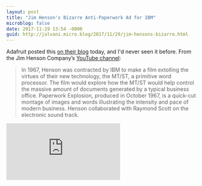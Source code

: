 ```yaml
---
layout: post
title: "Jim Henson's Bizarre Anti-Paperwork Ad for IBM"
microblog: false
date: 2017-11-29 13:54 -0800
guid: http://jalvani.micro.blog/2017/11/29/jim-hensons-bizarre.html
---
```


Adafruit posted this [on their blog][adafruitjh] today, and I'd never seen it before. From the Jim Henson Company’s [YouTube channel][jh youtube]:

>In 1967, Henson was contracted by IBM to make a film extolling the virtues of their new technology, the MT/ST, a primitive word processor. The film would explore how the MT/ST would help control the massive amount of documents generated by a typical business office. Paperwork Explosion, produced in October 1967, is a quick-cut montage of images and words illustrating the intensity and pace of modern business. Henson collaborated with Raymond Scott on the electronic sound track.


<iframe src="https://www.youtube.com/embed/_IZw2CoYztk" frameborder="0" allowfullscreen></iframe>

[adafruitjh]: [blog.adafruit.com/2017/11/2...](https://blog.adafruit.com/2017/11/27/jim-henson-wanted-to-free-us-from-paperwork/)
[jh youtube]: [www.youtube.com/watch](https://www.youtube.com/watch?v=_IZw2CoYztk)
